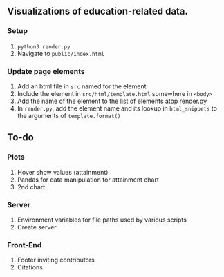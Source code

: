 ## Visualizations of education-related data.

### Setup
1. `python3 render.py`
2. Navigate to `public/index.html`

### Update page elements
1. Add an html file in `src` named for the element
2. Include the element in `src/html/template.html` somewhere in `<body>`
3. Add the name of the element to the list of elements atop render.py
3. In `render.py`, add the element name and its lookup in `html_snippets` to the arguments of `template.format()`

## To-do
### Plots
1. Hover show values (attainment)
2. Pandas for data manipulation for attainment chart
3. 2nd chart
### Server
1. Environment variables for file paths used by various scripts
2. Create server
### Front-End
1. Footer inviting contributors
2. Citations